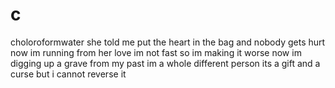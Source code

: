# c
choloroformwater
she told me put the heart
in the bag and nobody
gets hurt
now im running from her love
im not fast so im making it worse
now im digging up a grave from my past
im a whole different person
its a gift and a curse
but i cannot reverse it
